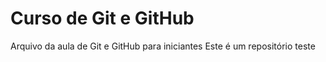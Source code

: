 # Curso de Git e GitHub

Arquivo da aula de Git e GitHub para iniciantes
Este é um repositório teste